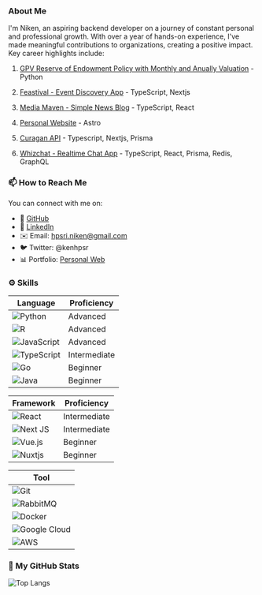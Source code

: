 ### About Me

I'm Niken, an aspiring backend developer on a journey of constant personal and professional growth. With over a year of hands-on experience, I've made meaningful contributions to organizations, creating a positive impact. Key career highlights include:

1. [GPV Reserve of Endowment Policy with Monthly and Anually Valuation](https://github.com/nikenhpsr/data-related-projects/blob/main/Python/GPV%20Reserve%20of%20Endowment%20Policy%20with%20Monthly%20and%20Anually%20Valuation/GPV_Reserve.ipynb) - Python

2. [Feastival - Event Discovery App](https://feastival.fun) - TypeScript, Nextjs

3. [Media Maven - Simple News Blog](https://news-app.nikenhpsr.site/) - TypeScript, React

4. [Personal Website](https://nikenhpsr.site) - Astro
   
5. [Curagan API](https://curagan-frontend.vercel.app/) - Typescript, Nextjs, Prisma 

6. [Whizchat - Realtime Chat App](https://github.com/nikenhpsr/realtime-chat-app) - TypeScript, React, Prisma, Redis, GraphQL

### 📫 How to Reach Me

You can connect with me on:

- 🔸 [GitHub](https://github.com/nikenhpsr)
- 🔗 [LinkedIn](https://linkedin.com/in/nikenhapsari)
- ✉️ Email: hpsri.niken@gmail.com
- 🐦 Twitter: @kenhpsr
- 📊 Portfolio: [Personal Web](https://nikenhpsr.site/)

### ⚙️ Skills

| Language          | Proficiency |
|-------------------|-------------|
| ![Python](https://img.shields.io/badge/python-3670A0?style=for-the-badge&logo=python&logoColor=ffdd54) | Advanced |
| ![R](https://img.shields.io/badge/r-%23276DC3.svg?style=for-the-badge&logo=r&logoColor=white) | Advanced |
| ![JavaScript](https://img.shields.io/badge/javascript-%23323330.svg?style=for-the-badge&logo=javascript&logoColor=%23F7DF1E) | Advanced |
| ![TypeScript](https://img.shields.io/badge/typescript-%23007ACC.svg?style=for-the-badge&logo=typescript&logoColor=white) | Intermediate |
| ![Go](https://img.shields.io/badge/go-%2300ADD8.svg?style=for-the-badge&logo=go&logoColor=white) | Beginner |
| ![Java](https://img.shields.io/badge/java-%23FF6600.svg?style=for-the-badge&logo=java&logoColor=white) | Beginner |


| Framework         | Proficiency |
|-------------------|-------------|
| ![React](https://img.shields.io/badge/react-%2320232a.svg?style=for-the-badge&logo=react&logoColor=%2361DAFB) | Intermediate |
| ![Next JS](https://img.shields.io/badge/Next-black?style=for-the-badge&logo=next.js&logoColor=white) | Intermediate |
| ![Vue.js](https://img.shields.io/badge/vuejs-%2335495e.svg?style=for-the-badge&logo=vuedotjs&logoColor=%234FC08D) | Beginner |
| ![Nuxtjs](https://img.shields.io/badge/Nuxt-002E3B?style=for-the-badge&logo=nuxtdotjs&logoColor=#00DC82) | Beginner |


| Tool              |
|-------------------|
| ![Git](https://img.shields.io/badge/git-%23F05033.svg?style=for-the-badge&logo=git&logoColor=white) |
| ![RabbitMQ](https://img.shields.io/badge/rabbitmq-%23FF6600.svg?style=for-the-badge&logo=rabbitmq&logoColor=white)|
| ![Docker](https://img.shields.io/badge/docker-%230db7ed.svg?style=for-the-badge&logo=docker&logoColor=white) |
| ![Google Cloud](https://img.shields.io/badge/GoogleCloud-%234285F4.svg?style=for-the-badge&logo=google-cloud&logoColor=white) |
| ![AWS](https://img.shields.io/badge/AWS-%23FF9900.svg?style=for-the-badge&logo=amazon-aws&logoColor=white) |

### 🚀 My GitHub Stats

![Top Langs](https://github-readme-stats.vercel.app/api/top-langs/?username=nikenhpsr&layout=compact&theme=dark)

<!-- [![My GitHub stats](https://github-readme-stats.vercel.app/api?username=nikenhpsr&count_private=true&show_icons=true&theme=dark)](https://github.com/anuraghazra/github-readme-stats) -->

<!--
## Tech Stack

### Data & Tech

[![My Stack](https://skillicons.dev/icons?i=python,mysql,postgresql,r,pytorch,tensorflow)](https://skillicons.dev)

### Web Development

[![My Stack](https://skillicons.dev/icons?i=js,ts,tailwind,bootstrap,react,prisma,nestjs,postgres,docker,gcp,git)](https://skillicons.dev)

Pinned Repositories:

📊 Data Related Projects
A project analyzing, visualizing, and forecasting data using Python or R.

🤖 AI & Machine Learning Project
A project exploring the use of AI and machine learning in predictive modeling.

💻 Software Engineering Project
A full-stack web application built using Nest.js, Prisma ORM, and PostgreSQL.
- 🔭 I’m currently working on ...
- 🌱 I’m currently learning ...
- 👯 I’m looking to collaborate on ...
- 🤔 I’m looking for help with ...
- 💬 Ask me about ...
- 📫 How to reach me: ...
- 😄 Pronouns: ...
- ⚡ Fun fact: ...
-->
